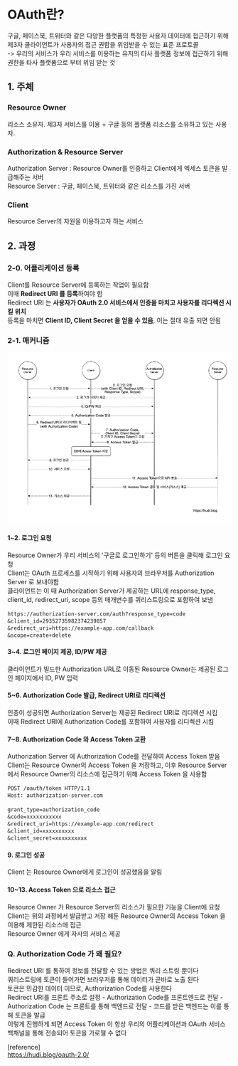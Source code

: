 # OAuth란?
구글, 페이스북, 트위터와 같은 다양한 플랫폼의 특정한 사용자 데이터에 접근하기 위해 제3자 클라이언트가 사용자의 접근 권함을 위임받을 수 있는 표준 프로토콜    
-> 우리의 서비스가 우리 서비스를 이용하는 유저의 타사 플랫폼 정보에 접근하기 위해 권한을 타사 플랫폼으로 부터 위임 받는 것

## 1. 주체
### Resource Owner
리소스 소유자. 제3자 서비스를 이용 + 구글 등의 플랫폼 리소스를 소유하고 있는 사용자.
### Authorization & Resource Server
Authorization Server : Resource Owner를 인증하고 Client에게 엑세스 토큰을 발급해주는 서버   
Resource Server : 구글, 페이스북, 트위터와 같은 리소스를 가진 서버
### Client
Resource Server의 자원을 이용하고자 하는 서비스

## 2. 과정

### 2-0. 어플리케이션 등록
Client를 Resource Server에 등록하는 작업이 필요함   
이때 **Redirect URI 를 등록**하여야 함    
Redirect URI 는 **사용자가 OAuth 2.0 서비스에서 인증을 마치고 사용자를 리다렉션 시킬 위치**     
등록을 마치면 **Client ID, Client Secret 을 얻을 수 있음**, 이는 절대 유출 되면 안됨

### 2-1. 매커니즘
![img.png](../images/Auth1.png)

#### 1~2. 로그인 요청
Resource Owner가 우리 서비스의 '구글로 로그인하기' 등의 버튼을 클릭해 로그인 요청   
Client는 OAuth 프로세스를 시작하기 위해 사용자의 브라우저를 Authorization Server 로 보내야함  
클라이언트는 이 때 Authorization Server가 제공하는 URL에 response_type, client_id, redirect_uri, scope 등의 매개변수를 쿼리스트링으로 포함하여 보냄   
```
https://authorization-server.com/auth?response_type=code
&client_id=29352735982374239857
&redirect_uri=https://example-app.com/callback
&scope=create+delete
```

#### 3~4. 로그인 페이지 제공, ID/PW 제공
클라이언트가 빌드한 Authorization URL로 이동된 Resource Owner는 제공된 로그인 페이지에서 ID, PW 입력

#### 5~6. Authorization Code 발급, Redirect URI로 리디렉션
인증이 성공되면 Authorization Server는 제공된 Redirect URI로 리디렉션 시킴    
이때 Redirect URI에 Authorization Code를 포함하여 사용자를 리디렉션 시킴

#### 7~8. Authorization Code 와 Access Token 교환
Authorization Server 에 Authorization Code를 전달하여 Access Token 받음
Client는 Resource Owner의 Access Token 을 저장하고, 이후 Resource Server에서 Resource Owner의 리소스에 접근하기 위해 Access Token 을 사용함
```
POST /oauth/token HTTP/1.1
Host: authorization-server.com

grant_type=authorization_code
&code=xxxxxxxxxxx
&redirect_uri=https://example-app.com/redirect
&client_id=xxxxxxxxxx
&client_secret=xxxxxxxxxx
```

#### 9. 로그인 성공
Client 는 Resource Owner에게 로그인이 성공했음을 알림

#### 10~13. Access Token 으로 리소스 접근
Resource Owner 가 Resource Server의 리소스가 필요한 기능을 Client에 요청   
Client는 위의 과정에서 발급받고 저장 해둔 Resource Owner의 Access Token 을 이용해 제한된 리소스에 접근   
Resource Owner 에게 자사의 서비스 제공

### Q. Authorization Code 가 왜 필요?
Redirect URI 를 통하여 정보를 전달할 수 있는 방법은 쿼리 스트링 뿐이다  
쿼리스트링에 토큰이 들어가면 브라우저를 통해 데이터가 곧바로 노출 된다     
토큰은 민감한 데이터 이므로, Authorization Code를 사용한다   
Redirect URI를 프론트 주소로 설정 - Authorization Code를 프론트엔드로 전달 - Authorization Code 는 프론트를 통해 백엔드로 전달 - 코드를 받은 백엔드는 이를 통해 토큰을 발급  
이렇게 진행하게 되면 Access Token 이 항상 우리의 어플리케이션과 OAuth 서비스 백채널을 통해 전송되어 토큰을 가로챌 수 없다       

[reference]     
https://hudi.blog/oauth-2.0/


